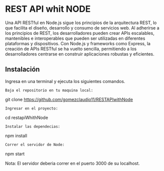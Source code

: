 # REST API whit NODE


Una API RESTful en Node.js sigue los principios de la arquitectura REST, lo que facilita el diseño, desarrollo y consumo de servicios web.
Al adherirse a los principios de REST, los desarrolladores pueden crear APIs escalables, mantenibles e interoperables que pueden ser utilizadas
en diferentes plataformas y dispositivos. Con Node.js y frameworks como Express, la creación de APIs RESTful se ha vuelto sencilla, permitiendo 
a los desarrolladores centrarse en construir aplicaciones robustas y eficientes.

## Instalación

Ingresa en una terminal y ejecuta los siguientes comandos.

    Baja el repositorio en tu maquina local:

git clone https://github.com/gomezclaudio11/RESTAPIwithNode

    Ingresar en el proyecto:

cd restapiWhithNode

    Instalar las dependecias:

npm install

    Correr el servidor de Node:

npm start

Nota: El servidor deberia correr en el puerto 3000 de su localhost.
